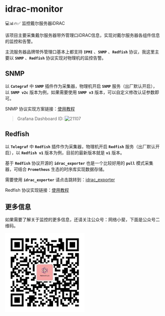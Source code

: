 # idrac-monitor
💻📊🔥✅
监控戴尔服务器iDRAC

该项目主要采集戴尔服务器带外管理口iDRAC信息，实现对戴尔服务器各组件信息的监控和告警。

主流服务器品牌带外管理口基本上都支持 **`IPMI`** 、**`SNMP`** 、**`Redfish`** 协议，我这里主要以 **`SNMP`** 、**`Redfish`** 协议实现对物理机的监控告警。

## SNMP

以 **`Categraf`** 中 **`SNMP`** 插件作为采集器，物理机开启 **`SNMP`** 服务（出厂默认开启），以 **`SNMP v2c`** 版本为例，如果需要使用 **`SNMP v3`** 版本，可以自定义修改认证参数即可。

SNMP 协议实现方案链接：[使用教程](snmp/README.md)

> Grafana Dashboard ID:  ![21107](https://grafana.com/grafana/dashboards/21107)

## Redfish

以 **`Telegraf`** 中 **`Redfish`** 插件作为采集器，物理机开启 **`Redfish`** 服务（出厂默认开启），以 **`Redfish v1`** 版本为例，目前的最新版本就是 **`v1`** 版本。

基于 **`Redfish`** 协议开源的 **`idrac_exporter`** 也是一个比较好用的 **`pull`** 模式采集器，可结合 **`Prometheus`** 生态的时序库实现数据存储。

需要使用 **`idrac_exporter`** 请点击跳转到：[idrac_exporter](https://github.com/mrlhansen/idrac_exporter)

Redfish 协议实现链接：[使用教程](redfish/README.md)

## 更多信息

如果需要了解关于监控的更多信息，还请关注公众号：网络小斐，下面是公众号二维码。

![alt text](snmp/img/qrcode.jpg)